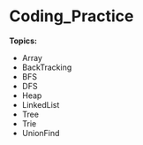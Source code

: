 # Coding_Practice
<b>Topics:</b>

- Array</br>
- BackTracking</br>
- BFS</br>
- DFS</br>
- Heap</br>
- LinkedList</br>
- Tree</br>
- Trie</br>
- UnionFind</br>
